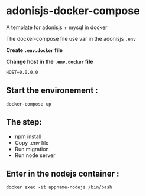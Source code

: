 # adonisjs-docker-compose
A template for adonisjs + mysql in docker

The docker-compose file use var in the adonisjs `.env`

__Create `.env.docker` file__

__Change host in the `.env.docker` file__
```
HOST=0.0.0.0
```

## Start the environement :
```
docker-compose up
```

## The step:
- npm install
- Copy .env file
- Run migration
- Run node server

## Enter in the nodejs container :
```
docker exec -it appname-nodejs /bin/bash
```

